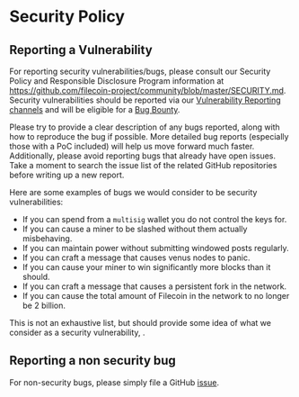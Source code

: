 # Security Policy

## Reporting a Vulnerability

For reporting security vulnerabilities/bugs, please consult our Security Policy and Responsible Disclosure Program information at https://github.com/filecoin-project/community/blob/master/SECURITY.md. Security vulnerabilities should be reported via our [Vulnerability Reporting channels](https://github.com/filecoin-project/community/blob/master/SECURITY.md#vulnerability-reporting) and will be eligible for a [Bug Bounty](https://security.filecoin.io/bug-bounty/).

Please try to provide a clear description of any bugs reported, along with how to reproduce the bug if possible. More detailed bug reports (especially those with a PoC included) will help us move forward much faster. Additionally, please avoid reporting bugs that already have open issues. Take a moment to search the issue list of the related GitHub repositories before writing up a new report.

Here are some examples of bugs we would consider to be security vulnerabilities:

* If you can spend from a `multisig` wallet you do not control the keys for.
* If you can cause a miner to be slashed without them actually misbehaving.
* If you can maintain power without submitting windowed posts regularly.
* If you can craft a message that causes venus nodes to panic.
* If you can cause your miner to win significantly more blocks than it should.
* If you can craft a message that causes a persistent fork in the network.
* If you can cause the total amount of Filecoin in the network to no longer be 2 billion.

This is not an exhaustive list, but should provide some idea of what we consider as a security vulnerability, . 

## Reporting a non security bug

For non-security bugs, please simply file a GitHub [issue](https://github.com/filecoin-project/venus/issues/new/choose). 
